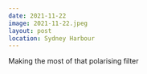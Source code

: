 ```yaml
---
date: 2021-11-22
image: 2021-11-22.jpeg
layout: post
location: Sydney Harbour
---
```


Making the most of that polarising filter
